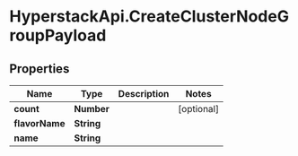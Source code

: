 # HyperstackApi.CreateClusterNodeGroupPayload

## Properties

Name | Type | Description | Notes
------------ | ------------- | ------------- | -------------
**count** | **Number** |  | [optional] 
**flavorName** | **String** |  | 
**name** | **String** |  | 


